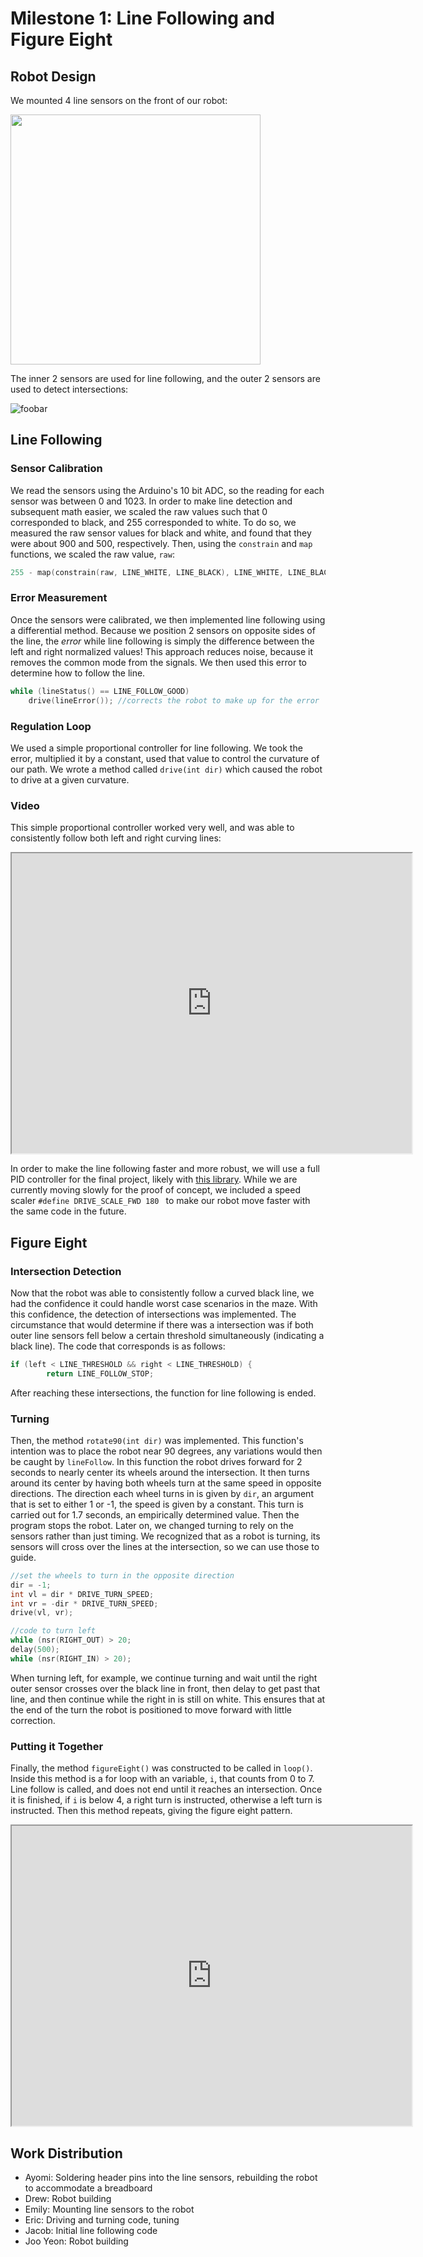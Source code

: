 # Milestone 1: Line Following and Figure Eight

## Robot Design

We mounted 4 line sensors on the front of our robot:

<img src="https://docs.google.com/drawings/d/e/2PACX-1vTnUPFIO_hQl_hhROnfM4NYv3XP-baZnS-AEOdejTgAUpANg4RfpMMHAJY5JZtBBANSvGLjsKtdm3mF/pub?w=387&h=688" height="400">

The inner 2 sensors are used for line following, and the outer 2 sensors are used to detect intersections:

![foobar](https://docs.google.com/drawings/d/e/2PACX-1vRF6c4o8zFln_yPjxUNZebqH3a0HgL3D8mK2dRO821P812rKY34zp4H12wJCZgIeUxLSrVgDQRGiksS/pub?w=960&h=720)

## Line Following

### Sensor Calibration

We read the sensors using the Arduino's 10 bit ADC, so the reading for each sensor was between 0 and 1023. In order to make line detection and subsequent math easier, we scaled the raw values such that 0 corresponded to black, and 255 corresponded to white. To do so, we measured the raw sensor values for black and white, and found that they were about 900 and 500, respectively. Then, using the `constrain` and `map` functions, we scaled the raw value, `raw`:
```cpp
255 - map(constrain(raw, LINE_WHITE, LINE_BLACK), LINE_WHITE, LINE_BLACK, 0, 255)
```

### Error Measurement

Once the sensors were calibrated, we then implemented line following using a differential method. Because we position 2 sensors on opposite sides of the line, the _error_ while line following is simply the difference between the left and right normalized values! This approach reduces noise, because it removes the common mode from the signals. We then used this error to determine how to follow the line.

```cpp
while (lineStatus() == LINE_FOLLOW_GOOD)
	drive(lineError());	//corrects the robot to make up for the error
```

### Regulation Loop

We used a simple proportional controller for line following. We took the error, multiplied it by a constant, used that value to control the curvature of our path. We wrote a method called `drive(int dir)` which caused the robot to drive at a given curvature.


### Video

This simple proportional controller worked very well, and was able to consistently follow both left and right curving lines:

<iframe src="https://drive.google.com/file/d/0BzwUNPRyfTQHME9vWGwtVHR6WWM/preview" width="640" height="480"></iframe>

In order to make the line following faster and more robust, we will use a full PID controller for the final project, likely with [this library](https://github.com/br3ttb/Arduino-PID-Library).  While we are currently moving slowly for the proof of concept, we included a speed scaler ```#define DRIVE_SCALE_FWD 180 ``` to make our robot move faster with the same code in the future.

## Figure Eight

### Intersection Detection
Now that the robot was able to consistently follow a curved black line, we had the confidence it could handle worst case scenarios in the maze. With this confidence, the detection of intersections was implemented. The circumstance that would determine if there was a intersection was if both outer line sensors fell below a certain threshold simultaneously (indicating a black line). The code that corresponds is as follows:
```cpp
if (left < LINE_THRESHOLD && right < LINE_THRESHOLD) {
	    return LINE_FOLLOW_STOP;
```
After reaching these intersections, the function for line following is ended.

### Turning
Then, the method `rotate90(int dir)` was implemented. This function's intention was to place the robot near 90 degrees, any variations would then be caught by `lineFollow`. In this function the robot drives forward for 2 seconds to nearly center its wheels around the intersection. It then turns around its center by having both wheels turn at the same speed in opposite directions. The direction each wheel turns in is given by `dir`, an argument that is set to either 1 or -1, the speed is given by a constant. This turn is carried out for 1.7 seconds, an empirically determined value. Then the program stops the robot. Later on, we changed turning to rely on the sensors rather than just timing. We recognized that as a robot is turning, its sensors will cross over the lines at the intersection, so we can use those to guide.

```cpp
//set the wheels to turn in the opposite direction
dir = -1;
int vl = dir * DRIVE_TURN_SPEED;
int vr = -dir * DRIVE_TURN_SPEED;
drive(vl, vr);

//code to turn left
while (nsr(RIGHT_OUT) > 20;
delay(500);
while (nsr(RIGHT_IN) > 20);
```

When turning left, for example, we continue turning and wait until the right outer sensor crosses over the black line in front, then delay to get past that line, and then continue while the right in is still on white. This ensures that at the end of the turn the robot is positioned to move forward with little correction.

### Putting it Together
Finally, the method `figureEight()` was constructed to be called in `loop()`. Inside this method is a for loop with an variable, `i`, that counts from 0 to 7. Line follow is called, and does not end until it reaches an intersection. Once it is finished, if `i` is below 4, a right turn is instructed, otherwise a left turn is instructed. Then this method repeats, giving the figure eight pattern.

<iframe src="https://drive.google.com/file/d/0B1r9QYTd8YNrUDF1QnNyRUhGYTA/preview" width="640" height="480"></iframe>

## Work Distribution

*   Ayomi: Soldering header pins into the line sensors, rebuilding the robot to accommodate a breadboard
*   Drew: Robot building
*   Emily: Mounting line sensors to the robot
*   Eric: Driving and turning code, tuning
*   Jacob: Initial line following code
*   Joo Yeon: Robot building
